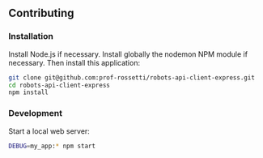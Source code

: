 ## Contributing

### Installation

Install Node.js if necessary. Install globally the nodemon NPM module if necessary. Then install this application:

```` sh
git clone git@github.com:prof-rossetti/robots-api-client-express.git
cd robots-api-client-express
npm install
````

### Development

Start a local web server:

```` sh
DEBUG=my_app:* npm start
````
